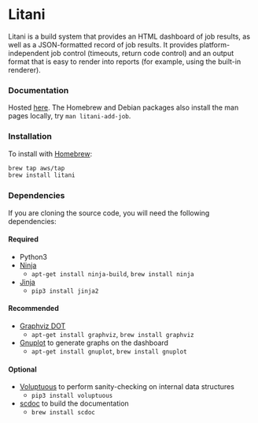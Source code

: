 Litani
=

Litani is a build system that provides an HTML dashboard of job results, as well
as a JSON-formatted record of job results. It provides platform-independent job
control (timeouts, return code control) and an output format that is easy to
render into reports (for example, using the built-in renderer).

### Documentation

Hosted [here](https://awslabs.github.io/aws-build-accumulator/). The Homebrew
and Debian packages also install the man pages locally, try
`man litani-add-job`.


### Installation

To install with [Homebrew](https://brew.sh):

```bash
brew tap aws/tap
brew install litani
```

### Dependencies

If you are cloning the source code, you will need the following dependencies:

#### Required

* Python3
* [Ninja](https://ninja-build.org/)
  * `apt-get install ninja-build`, `brew install ninja`
* [Jinja](https://jinja.palletsprojects.com/en/2.11.x/)
  * `pip3 install jinja2`

#### Recommended

* [Graphviz DOT](https://graphviz.org/)
  * `apt-get install graphviz`, `brew install graphviz`
* [Gnuplot](http://www.gnuplot.info/) to generate graphs on the dashboard
  * `apt-get install gnuplot`, `brew install gnuplot`

#### Optional

* [Voluptuous](https://pypi.org/project/voluptuous/) to perform
  sanity-checking on internal data structures
  * `pip3 install voluptuous`
* [scdoc](https://git.sr.ht/~sircmpwn/scdoc) to build the documentation
  * `brew install scdoc`

